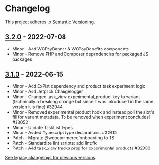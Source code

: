 # Changelog 

This project adheres to [Semantic Versioning](https://semver.org/spec/v2.0.0.html).

## [3.2.0](https://www.npmjs.com/package/@woocommerce/packages/js/onboarding/v/3.2.0) - 2022-07-08 

-   Minor - Add WCPayBanner & WCPayBenefits components
-   Minor - Remove PHP and Composer dependencies for packaged JS packages

## [3.1.0](https://www.npmjs.com/package/@woocommerce/packages/js/onboarding/v/3.1.0) - 2022-06-15 

-   Minor - Add ExPlat dependency and product task experiment logic
-   Minor - Add Jetpack Changelogger
-   Minor - Changed task_view experimental_product key to variant (technically a breaking change but since it was introduced in the same version it is fine) #32944
-   Minor - Removed experimental product hook and instead poll the slot's fill for variant metadata. To be removed when experiment concludes! #33052
-   Minor - Update TaskList types.
-   Minor - Added Typescript type declarations. #32615
-   Patch - Migrate @woocommerce/onboarding to TS
-   Patch - Standardize lint scripts: add lint:fix
-   Patch - Add task_view tracks prop for experimental products #32933

[See legacy changelogs for previous versions](https://github.com/woocommerce/woocommerce/blob/68581955106947918d2b17607a01bdfdf22288a9/packages/js/onboarding/CHANGELOG.md).
